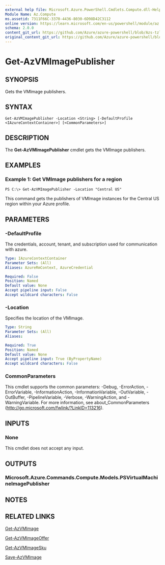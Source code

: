 ```yaml
---
external help file: Microsoft.Azure.PowerShell.Cmdlets.Compute.dll-Help-Help.xml
Module Name: Az.Compute
ms.assetid: 7311F66C-3370-4436-8030-6D98D42C3112
online version: https://learn.microsoft.com/en-us/powershell/module/az.compute/get-azvmimagepublisher
schema: 2.0.0
content_git_url: https://github.com/Azure/azure-powershell/blob/Azs-tzl/src/Compute/Compute/help/Get-AzVMImagePublisher.md
original_content_git_url: https://github.com/Azure/azure-powershell/blob/Azs-tzl/src/Compute/Compute/help/Get-AzVMImagePublisher.md
---
```


# Get-AzVMImagePublisher

## SYNOPSIS
Gets the VMImage publishers.

## SYNTAX

```
Get-AzVMImagePublisher -Location <String> [-DefaultProfile <IAzureContextContainer>] [<CommonParameters>]
```

## DESCRIPTION
The **Get-AzVMImagePublisher** cmdlet gets the VMImage publishers.

## EXAMPLES

### Example 1: Get VMImage publishers for a region
```
PS C:\> Get-AzVMImagePublisher -Location "Central US"
```

This command gets the publishers of VMImage instances for the Central US region within your Azure profile.

## PARAMETERS

### -DefaultProfile
The credentials, account, tenant, and subscription used for communication with azure.

```yaml
Type: IAzureContextContainer
Parameter Sets: (All)
Aliases: AzureRmContext, AzureCredential

Required: False
Position: Named
Default value: None
Accept pipeline input: False
Accept wildcard characters: False
```

### -Location
Specifies the location of the VMImage.

```yaml
Type: String
Parameter Sets: (All)
Aliases:

Required: True
Position: Named
Default value: None
Accept pipeline input: True (ByPropertyName)
Accept wildcard characters: False
```

### CommonParameters
This cmdlet supports the common parameters: -Debug, -ErrorAction, -ErrorVariable, -InformationAction, -InformationVariable, -OutVariable, -OutBuffer, -PipelineVariable, -Verbose, -WarningAction, and -WarningVariable. For more information, see about_CommonParameters (http://go.microsoft.com/fwlink/?LinkID=113216).

## INPUTS

### None
This cmdlet does not accept any input.

## OUTPUTS

### Microsoft.Azure.Commands.Compute.Models.PSVirtualMachineImagePublisher

## NOTES

## RELATED LINKS

[Get-AzVMImage](./Get-AzVMImage.md)

[Get-AzVMImageOffer](./Get-AzVMImageOffer.md)

[Get-AzVMImageSku](./Get-AzVMImageSku.md)

[Save-AzVMImage](./Save-AzVMImage.md)


